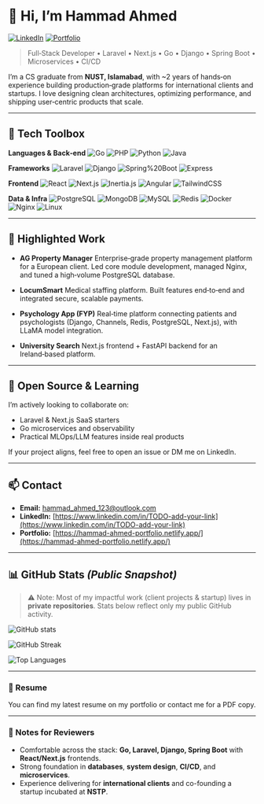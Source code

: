 <!--
INSTRUCTIONS: Replace all instances of YOUR_GITHUB_USERNAME with your actual GitHub username, and update any placeholder links marked with TODO.
-->

# 👋 Hi, I’m Hammad Ahmed

[![LinkedIn](https://img.shields.io/badge/LinkedIn-Connect-blue?logo=linkedin\&style=flat)](https://www.linkedin.com/in/hammad-ahmed-4676a6225/)
[![Portfolio](https://img.shields.io/badge/Portfolio-Visit-4CAF50?logo=vercel\&style=flat)](https://hammad-ahmed-portfolio.netlify.app/)

> Full‑Stack Developer • Laravel • Next.js • Go • Django • Spring Boot • Microservices • CI/CD

I’m a CS graduate from **NUST, Islamabad**, with \~2 years of hands‑on experience building production‑grade platforms for international clients and startups. I love designing clean architectures, optimizing performance, and shipping user‑centric products that scale.

---

## 🧰 Tech Toolbox

**Languages & Back‑end**
![Go](https://img.shields.io/badge/Go-00ADD8?logo=go\&logoColor=white\&style=for-the-badge)
![PHP](https://img.shields.io/badge/PHP-777BB4?logo=php\&logoColor=white\&style=for-the-badge)
![Python](https://img.shields.io/badge/Python-3776AB?logo=python\&logoColor=white\&style=for-the-badge)
![Java](https://img.shields.io/badge/Java-007396?logo=openjdk\&logoColor=white\&style=for-the-badge)

**Frameworks**
![Laravel](https://img.shields.io/badge/Laravel-FF2D20?logo=laravel\&logoColor=white\&style=for-the-badge)
![Django](https://img.shields.io/badge/Django-092E20?logo=django\&logoColor=white\&style=for-the-badge)
![Spring%20Boot](https://img.shields.io/badge/Spring_Boot-6DB33F?logo=spring-boot\&logoColor=white\&style=for-the-badge)
![Express](https://img.shields.io/badge/Express-000000?logo=express\&logoColor=white\&style=for-the-badge)

**Frontend**
![React](https://img.shields.io/badge/React-20232A?logo=react\&logoColor=61DAFB\&style=for-the-badge)
![Next.js](https://img.shields.io/badge/Next.js-000000?logo=next.js\&logoColor=white\&style=for-the-badge)
![Inertia.js](https://img.shields.io/badge/Inertia.js-7C3AED?logo=vuedotjs\&logoColor=white\&style=for-the-badge)
![Angular](https://img.shields.io/badge/Angular-DD0031?logo=angular\&logoColor=white\&style=for-the-badge)
![TailwindCSS](https://img.shields.io/badge/TailwindCSS-06B6D4?logo=tailwind-css\&logoColor=white\&style=for-the-badge)

**Data & Infra**
![PostgreSQL](https://img.shields.io/badge/PostgreSQL-4169E1?logo=postgresql\&logoColor=white\&style=for-the-badge)
![MongoDB](https://img.shields.io/badge/MongoDB-47A248?logo=mongodb\&logoColor=white\&style=for-the-badge)
![MySQL](https://img.shields.io/badge/MySQL-4479A1?logo=mysql\&logoColor=white\&style=for-the-badge)
![Redis](https://img.shields.io/badge/Redis-DC382D?logo=redis\&logoColor=white\&style=for-the-badge)
![Docker](https://img.shields.io/badge/Docker-2496ED?logo=docker\&logoColor=white\&style=for-the-badge)
![Nginx](https://img.shields.io/badge/Nginx-009639?logo=nginx\&logoColor=white\&style=for-the-badge)
![Linux](https://img.shields.io/badge/Linux-FCC624?logo=linux\&logoColor=black\&style=for-the-badge)

---

## 🚀 Highlighted Work

* **AG Property Manager**
  Enterprise‑grade property management platform for a European client. Led core module development, managed Nginx, and tuned a high‑volume PostgreSQL database.

* **LocumSmart**
  Medical staffing platform. Built features end‑to‑end and integrated secure, scalable payments.

* **Psychology App (FYP)**
  Real‑time platform connecting patients and psychologists (Django, Channels, Redis, PostgreSQL, Next.js), with LLaMA model integration.

* **University Search**
  Next.js frontend + FastAPI backend for an Ireland‑based platform.
---

## 🧪 Open Source & Learning

I’m actively looking to collaborate on:

* Laravel & Next.js SaaS starters
* Go microservices and observability
* Practical MLOps/LLM features inside real products

If your project aligns, feel free to open an issue or DM me on LinkedIn.

---



## 📫 Contact

* **Email:** [hammad\_ahmed\_123@outlook.com](mailto:hammad_ahmed_123@outlook.com)
* **LinkedIn:** [https://www.linkedin.com/in/TODO-add-your-link](https://www.linkedin.com/in/TODO-add-your-link)
* **Portfolio:** [https://hammad-ahmed-portfolio.netlify.app/](https://hammad-ahmed-portfolio.netlify.app/)

---

## 📊 GitHub Stats *(Public Snapshot)*

> ⚠️ Note: Most of my impactful work (client projects & startup) lives in **private repositories**. Stats below reflect only my public GitHub activity.

<!-- Replace YOUR_GITHUB_USERNAME below -->

<p>
  <img src="https://github-readme-stats.vercel.app/api?username=hammad-ahmed-01&show_icons=true&include_all_commits=true&count_private=true" alt="GitHub stats" />
</p>
<p>
  <img src="https://github-readme-streak-stats.herokuapp.com?user=hammad-ahmed-01" alt="GitHub Streak" />
</p>
<p>
  <img src="https://github-readme-stats.vercel.app/api/top-langs/?username=hammad-ahmed-01&layout=compact" alt="Top Languages" />
</p>

---

### 🔖 Resume

You can find my latest resume on my portfolio or contact me for a PDF copy.

---

### 📝 Notes for Reviewers

* Comfortable across the stack: **Go, Laravel, Django, Spring Boot** with **React/Next.js** frontends.
* Strong foundation in **databases**, **system design**, **CI/CD**, and **microservices**.
* Experience delivering for **international clients** and co-founding a startup incubated at **NSTP**.
